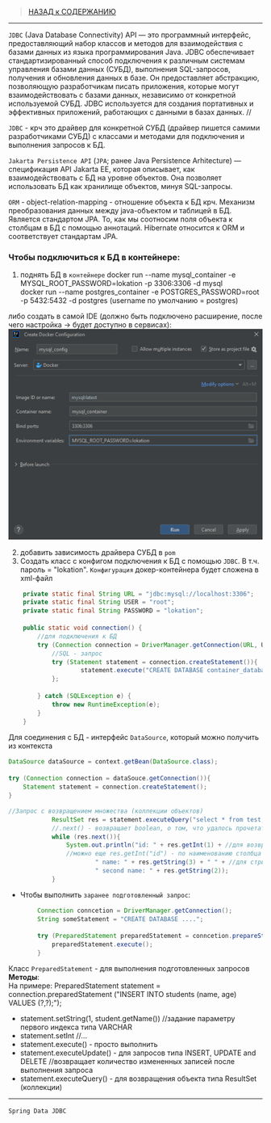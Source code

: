 > [НАЗАД к СОДЕРЖАНИЮ](README.md)

---

`JDBC` (Java Database Connectivity) API — это программный интерфейс, предоставляющий набор классов и
методов для взаимодействия с базами данных из языка программирования Java. JDBC обеспечивает
стандартизированный способ подключения к различным системам управления базами данных (СУБД),
выполнения SQL-запросов, получения и обновления данных в базе. Он предоставляет абстракцию,
позволяющую разработчикам писать приложения, которые могут взаимодействовать с базами данных,
независимо от конкретной используемой СУБД. JDBC используется для создания портативных и
эффективных приложений, работающих с данными в базах данных. //

`JDBC` - крч это драйвер для конкретной СУБД (драйвер пишется самими разработчиками СУБД) c классами и методами для подключения и выполнения запросов к БД.

`Jakarta Persistence API` (`JPA`; ранее Java Persistence Arhitecture) — спецификация API Jakarta EE, которая описывает, как взаимодействовать с БД на уровне объектов. Она позволяет использовать БД как хранилище объектов, минуя SQL-запросы.   

`ORM` - object-relation-mapping - отношение объекта к БД крч. Механизм преобразования данных между java-объектом и таблицей в БД. Является стандартом JPA. То, как мы соотносим поля объекта к столбцам в БД с помощью аннотаций. Hibernate относится к ORM и соответствует стандартам JPA.


###  Чтобы подключиться к БД в контейнере:

1. поднять БД в `контейнере`
docker run --name mysql_container -e MYSQL_ROOT_PASSWORD=lokation -p 3306:3306  -d mysql  
docker run --name postgres_container -e POSTGRES_PASSWORD=root -p 5432:5432 -d postgres (username по умолчанию = postgres)  

либо создать в самой IDE (должно быть подключено расширение, после чего настройка -> будет доступно в сервисах):
![docker_creating](images/docker_container_IDE_creating.png)

2. добавить зависимость драйвера СУБД в `pom`
3. Создать класс с конфигом подключения к БД с помощью `JDBC`. В т.ч. пароль = "lokation". `Конфигурация` докер-контейнера будет сложена в xml-файл

```java
    private static final String URL = "jdbc:mysql://localhost:3306";
    private static final String USER = "root";
    private static final String PASSWORD = "lokation";

    public static void connection() {
        //для подключения к БД
        try (Connection connection = DriverManager.getConnection(URL, USER, PASSWORD)) {
            //SQL - запрос
            try (Statement statement = connection.createStatement()){
                    statement.execute("CREATE DATABASE container_database");
            };

        } catch (SQLException e) {
            throw new RuntimeException(e);
        }
    }
```

Для соединения с БД - интерфейс `DataSource`, который можно получить из контекста  

```java
DataSource dataSource = context.getBean(DataSource.class);

try (Connection connection = dataSouce.getConnection()){
    Statement statement = connection.createStatement();
}
```


```java
//Запрос с возвращением множества (коллекции объектов)
            ResultSet res = statement.executeQuery("select * from test;");
            //.next() - возвращает boolean, о том, что удалось прочетать очередную запись из таблицы
            while (res.next()){
                System.out.println("id: " + res.getInt(1) + //для возвращения интовых значений из таблицы (номер столбца)
                //можно еще res.getInt("id") - по наименованию столбца
                        " name: " + res.getString(3) + " " + //для стринговых значений
                        " second name: " + res.getString(2));
            }
```

* Чтобы выполнить `заранее подготовленный запрос`:  
```java
        Connection conncetion = DriverManager.getConnection();
        String someStatement = "CREATE DATABASE ....";

        try (PreparedStatement preparedStatement = conncetion.prepareStatement(someStatement)){
            preparedStatement.execute();
        }
```
        
Класс `PreparedStatement` - для выполнения подготовленных запросов
**Методы**:  
На примере: PreparedStatement statement = connection.preparedStatement
("INSERT INTO students (name, age) VALUES (?,?);");
- statement.setString(1, student.getName()) //задание параметру первого индекса типа VARCHAR
- statement.setInt //...
- statement.execute() - просто выполнить
- statement.executeUpdate() - для запросов типа INSERT, UPDATE and DELETE //возвращает количество измененных записей после выполнения запроса
- statement.executeQuery() - для возвращения объекта типа ResultSet (коллекции)

---

`Spring Data JDBC`  

